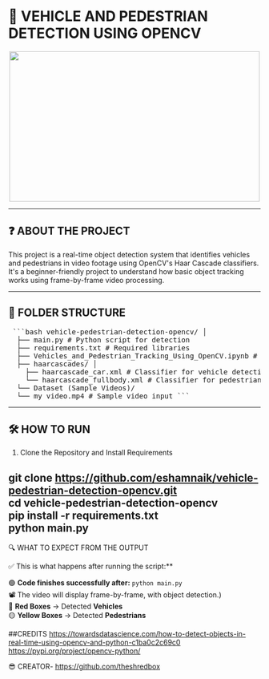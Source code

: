 # 🚗 VEHICLE AND PEDESTRIAN DETECTION USING OPENCV

<p align="center">
  <img width="500" height="300" src="https://ckhconsulting.com/wp-content/uploads/2020/11/object-detection.gif">
</p>

---

## ❓ ABOUT THE PROJECT

This project is a real-time object detection system that identifies vehicles and pedestrians in video footage using OpenCV's Haar Cascade classifiers. It's a beginner-friendly project to understand how basic object tracking works using frame-by-frame video processing.

---

## 📄 FOLDER STRUCTURE
<pre lang="markdown"> ```bash vehicle-pedestrian-detection-opencv/ │  
  ├── main.py # Python script for detection  
  ├── requirements.txt # Required libraries  
  ├── Vehicles_and_Pedestrian_Tracking_Using_OpenCV.ipynb # Jupyter version  
  ├── haarcascades/ │   
    ├── haarcascade_car.xml # Classifier for vehicle detection │  
    └── haarcascade_fullbody.xml # Classifier for pedestrian detection  
  └── Dataset (Sample Videos)/  
  └── my_video.mp4 # Sample video input ``` </pre>  

---

## 🛠️ HOW TO RUN

1. Clone the Repository and Install Requirements

git clone https://github.com/eshamnaik/vehicle-pedestrian-detection-opencv.git   
cd vehicle-pedestrian-detection-opencv  
pip install -r requirements.txt  
python main.py  
---  
 🔍 WHAT TO EXPECT FROM THE OUTPUT  

✅ This is what happens after running the script:**  

🟢 **Code finishes successfully after:** `python main.py`    
📽️ The video will display frame-by-frame, with object detection.)  
🔴 **Red Boxes** → Detected **Vehicles**   
🟡 **Yellow Boxes** → Detected **Pedestrians**  

##CREDITS
https://towardsdatascience.com/how-to-detect-objects-in-real-time-using-opencv-and-python-c1ba0c2c69c0
https://pypi.org/project/opencv-python/

😎 CREATOR- https://github.com/theshredbox
